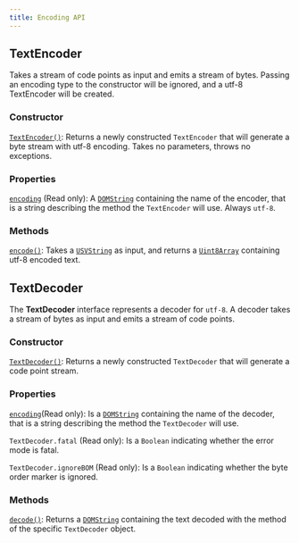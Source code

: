 ```yaml
---
title: Encoding API
---
```


## TextEncoder

Takes a stream of code points as input and emits a stream of bytes. Passing an encoding type to the constructor will be ignored, and a utf-8 TextEncoder will be created.

### Constructor

[`TextEncoder()`](https://developer.mozilla.org/en-US/docs/Web/API/TextEncoder/TextEncoder): Returns a newly constructed `TextEncoder` that will generate a byte stream with utf-8 encoding. Takes no parameters, throws no exceptions.

### Properties

[`encoding`](https://developer.mozilla.org/en-US/docs/Web/API/TextEncoder/encoding) (Read only): A [`DOMString`](https://developer.mozilla.org/en-US/docs/Web/API/DOMString) containing the name of the encoder, that is a string describing the method the `TextEncoder` will use. Always `utf-8`.

### Methods

[`encode()`](https://developer.mozilla.org/en-US/docs/Web/API/TextEncoder/encode): Takes a [`USVString`](https://developer.mozilla.org/en-US/docs/Web/API/USVString) as input, and returns a [`Uint8Array`](https://developer.mozilla.org/en-US/docs/Web/JavaScript/Reference/Typed_arrays/Uint8Array) containing utf-8 encoded text.

## TextDecoder

The **TextDecoder** interface represents a decoder for `utf-8`. A decoder takes a stream of bytes as input and emits a stream of code points.

### Constructor

[`TextDecoder()`](https://developer.mozilla.org/en-US/docs/Web/API/TextDecoder/TextDecoder): Returns a newly constructed `TextDecoder` that will generate a code point stream.

### Properties

[`encoding`](https://developer.mozilla.org/en-US/docs/Web/API/TextDecoder/encoding)(Read only): Is a [`DOMString`](https://developer.mozilla.org/en-US/docs/Web/API/DOMString) containing the name of the decoder, that is a string describing the method the `TextDecoder` will use.

`TextDecoder.fatal` (Read only): Is a `Boolean` indicating whether the error mode is fatal.

`TextDecoder.ignoreBOM` (Read only): Is a `Boolean` indicating whether the byte order marker is ignored.

### Methods

[`decode()`](https://developer.mozilla.org/en-US/docs/Web/API/TextDecoder/decode): Returns a [`DOMString`](https://developer.mozilla.org/en-US/docs/Web/API/DOMString) containing the text decoded with the method of the specific `TextDecoder` object.
